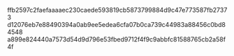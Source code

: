 ffb2597c2faefaaaaec230caede593819cb5873799884d9c47e773587fb27373
d12076eb7e88490394a0ab9ee5edea6cfa07b0ca739c44983a88456c0bd84548
a899e824440a7573d54d9d796e53fbed9712f4f9c9abbfc81588765cb2a58f4f
